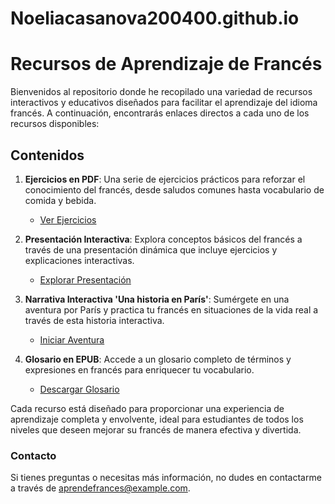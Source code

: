 # Noeliacasanova200400.github.io
# Recursos de Aprendizaje de Francés

Bienvenidos al repositorio donde he recopilado una variedad de recursos interactivos y educativos diseñados para facilitar el aprendizaje del idioma francés. A continuación, encontrarás enlaces directos a cada uno de los recursos disponibles:

## Contenidos

1. **Ejercicios en PDF**: Una serie de ejercicios prácticos para reforzar el conocimiento del francés, desde saludos comunes hasta vocabulario de comida y bebida.
   - [Ver Ejercicios](https://github.com/Noeliacasanova200400/Noeliacasanova200400.github.io/blob/387be801033f080d51a62d8034c0f34775a3a0b3/ejercicios%20en%20formato%20pdf.pdf)
   
2. **Presentación Interactiva**: Explora conceptos básicos del francés a través de una presentación dinámica que incluye ejercicios y explicaciones interactivas.
   - [Explorar Presentación](link-a-presentacion-interactiva)

3. **Narrativa Interactiva 'Una historia en París'**: Sumérgete en una aventura por París y practica tu francés en situaciones de la vida real a través de esta historia interactiva.
   - [Iniciar Aventura](link-a-una-historia-en-paris)

4. **Glosario en EPUB**: Accede a un glosario completo de términos y expresiones en francés para enriquecer tu vocabulario.
   - [Descargar Glosario](link-a-glosario)

Cada recurso está diseñado para proporcionar una experiencia de aprendizaje completa y envolvente, ideal para estudiantes de todos los niveles que deseen mejorar su francés de manera efectiva y divertida.

### Contacto

Si tienes preguntas o necesitas más información, no dudes en contactarme a través de [aprendefrances@example.com](mailto:aprendefrances@example.com).
